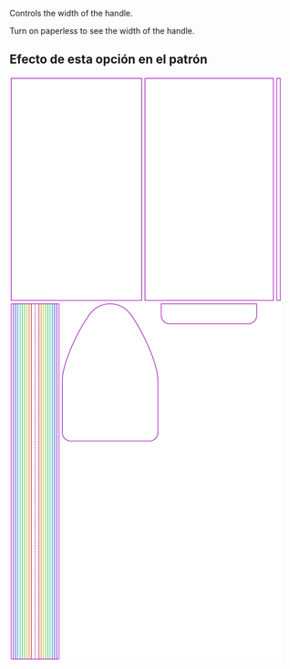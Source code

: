 Controls the width of the handle.

<Tip>

Turn on paperless to see the width of the handle.

</Tip>

## Efecto de esta opción en el patrón
![This image shows the effect of this option by superimposing several variants that have a different value for this option](hortensia_handlewidth_sample.svg "Effect of this option on the pattern")
